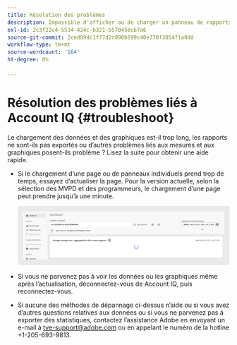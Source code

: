 ```yaml
---
title: Résolution des problèmes
description: Impossible d’afficher ou de charger un panneau de rapports ? Ou ne pas pouvoir exporter un rapport ? Découvrez comment résoudre les problèmes courants du produit.
exl-id: 2c3f22c4-5534-424c-b321-b57045bcb7a6
source-git-commit: 2ced89dc1f77d2c090b599c40e778f3054f1a8dd
workflow-type: tm+mt
source-wordcount: '164'
ht-degree: 0%

---
```


# Résolution des problèmes liés à Account IQ {#troubleshoot}

Le chargement des données et des graphiques est-il trop long, les rapports ne sont-ils pas exportés ou d’autres problèmes liés aux mesures et aux graphiques posent-ils problème ? Lisez la suite pour obtenir une aide rapide.

* Si le chargement d’une page ou de panneaux individuels prend trop de temps, essayez d’actualiser la page. Pour la version actuelle, selon la sélection des MVPD et des programmeurs, le chargement d’une page peut prendre jusqu’à une minute.

  ![](assets/troubleshoot.png)

* Si vous ne parvenez pas à voir les données ou les graphiques même après l’actualisation, déconnectez-vous de Account IQ, puis reconnectez-vous.

* Si aucune des méthodes de dépannage ci-dessus n’aide ou si vous avez d’autres questions relatives aux données ou si vous ne parvenez pas à exporter des statistiques, contactez l’assistance Adobe en envoyant un e-mail à tve-support@adobe.com ou en appelant le numéro de la hotline +1-205-693-9813.
